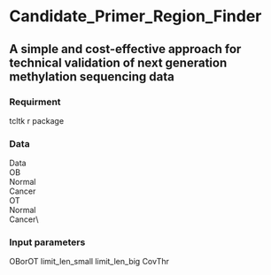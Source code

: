# Candidate_Primer_Region_Finder
## A simple and cost-effective approach for technical validation of next generation methylation sequencing data

### Requirment
tcltk r package

### Data
Data\
  OB\
      Normal\
      Cancer\
  OT\
      Normal\
      Cancer\

### Input parameters
OBorOT
limit_len_small
limit_len_big
CovThr
